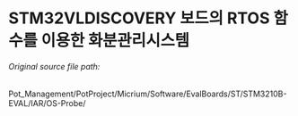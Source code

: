 # STM32VLDISCOVERY 보드의 RTOS 함수를 이용한 화분관리시스템

<h6>Original source file path:</h6> Pot_Management/PotProject/Micrium/Software/EvalBoards/ST/STM3210B-EVAL/IAR/OS-Probe/
